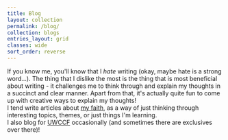 ```yaml
---
title: Blog
layout: collection
permalink: /blog/
collection: blogs
entries_layout: grid
classes: wide
sort_order: reverse
---
```


If you know me, you'll know that I _hate_ writing (okay, maybe hate is a strong word...). The thing that I dislike the most is the thing that is most beneficial about writing - it challenges me to think through and explain my thoughts in a succinct and clear manner. Apart from that, it's actually quite fun to come up with creative ways to explain my thoughts!  
I tend write articles about [my faith](/about), as a way of just thinking through interesting topics, themes, or just things I'm learning.  
I also blog for [UWCCF](https://medium.com/uwccf) occasionally (and sometimes there are exclusives over there)!
